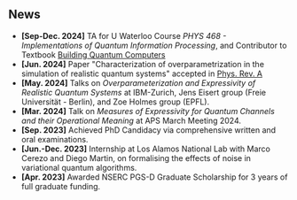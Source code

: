 ## News
- **[Sep-Dec. 2024]** TA for U Waterloo Course *PHYS 468 - Implementations of Quantum Information Processing*, and Contributor to Textbook [Building Quantum Computers](https://www.cambridge.org/highereducation/books/building-quantum-computers/6A73C509D3E0F5F0A566A11F6A566A90#overview)
- **[Jun. 2024]** Paper "Characterization of overparametrization in the simulation of realistic quantum systems" accepted in [Phys. Rev. A](https://doi.org/10.1103/PhysRevA.109.062607)
- **[May. 2024]** Talks on *Overparameterization and Expressivity of Realistic Quantum Systems* at IBM-Zurich, Jens Eisert group (Freie Universität - Berlin), and Zoe Holmes group (EPFL).
- **[Mar. 2024]** Talk on *Measures of Expressivity for Quantum Channels and their Operational Meaning* at APS March Meeting 2024.
- **[Sep. 2023]** Achieved PhD Candidacy via comprehensive written and oral examinations.
- **[Jun.-Dec. 2023]** Internship at Los Alamos National Lab with Marco Cerezo and Diego Martin, on formalising the effects of noise in variational quantum algorithms.
- **[Apr. 2023]** Awarded NSERC PGS-D Graduate Scholarship for 3 years of full graduate funding.
